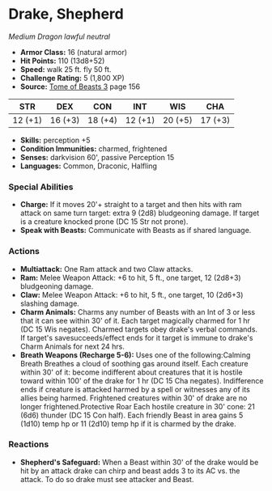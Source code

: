 # Drake, Shepherd

*Medium* *Dragon* *lawful neutral*

- **Armor Class:** 16 (natural armor)
- **Hit Points:** 110 (13d8+52)
- **Speed:** walk 25 ft. fly 50 ft.
- **Challenge Rating:** 5 (1,800 XP)
- **Source:** [Tome of Beasts 3](https://koboldpress.com/kpstore/product/tome-of-beasts-3-for-5th-edition/) page 156

| STR | DEX | CON | INT | WIS | CHA |
| --- | --- | --- | --- | --- | --- |
| 12 (+1) | 16 (+3) | 18 (+4) | 12 (+1) | 20 (+5) | 17 (+3) |

- **Skills:** perception +5
- **Condition Immunities:** charmed, frightened
- **Senses:** darkvision 60', passive Perception 15
- **Languages:** Common, Draconic, Halfling

### Special Abilities

- **Charge:** If it moves 20'+ straight to a target and then hits with ram attack on same turn target: extra 9 (2d8) bludgeoning damage. If target is a creature knocked prone (DC 15 Str not prone).
- **Speak with Beasts:** Communicate with Beasts as if shared language.

### Actions

- **Multiattack:** One Ram attack and two Claw attacks.
- **Ram:** Melee Weapon Attack: +6 to hit, 5 ft., one target, 12 (2d8+3) bludgeoning damage.
- **Claw:** Melee Weapon Attack: +6 to hit, 5 ft., one target, 10 (2d6+3) slashing damage.
- **Charm Animals:** Charms any number of Beasts with an Int of 3 or less that it can see within 30' of it. Each target magically charmed for 1 hr (DC 15 Wis negates). Charmed targets obey drake's verbal commands. If target's savesucceeds/effect ends for it target is immune to drake's Charm Animals for next 24 hrs.
- **Breath Weapons (Recharge 5-6):** Uses one of the following:Calming Breath Breathes a cloud of soothing gas around itself. Each creature within 30' of it: become indifferent about creatures that it is hostile toward within 100' of the drake for 1 hr (DC 15 Cha negates). Indifference ends if creature is attacked harmed by a spell or witnesses any of its allies being harmed. Frightened creatures within 30' of drake are no longer frightened.Protective Roar Each hostile creature in 30' cone: 21 (6d6) thunder (DC 15 Con half). Each friendly Beast in area gains 5 (1d10) temp hp or 11 (2d10) temp hp if it is charmed by the drake.

### Reactions

- **Shepherd's Safeguard:** When a Beast within 30' of the drake would be hit by an attack drake can chirp and beast adds 3 to its AC vs. the attack. To do so drake must see attacker and Beast.


